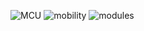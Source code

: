 ![MCU](https://img.shields.io/badge/MCU-esp32-blue)
![mobility](https://img.shields.io/badge/Mobility-α_1.8.1-success) ![modules](https://img.shields.io/badge/Modules-1.0.1-success)
